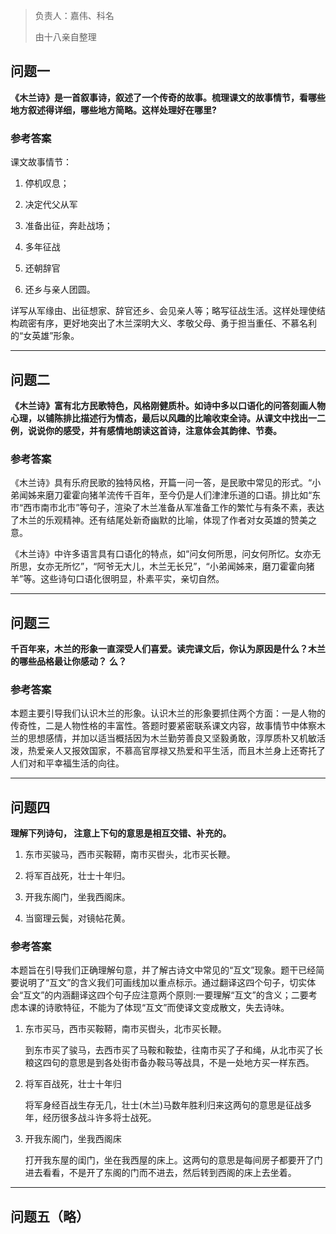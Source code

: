 > 负责人：嘉伟、科名
>
> 由十八亲自整理

## 问题一

**《木兰诗》是一首叙事诗，叙述了一个传奇的故事。梳理课文的故事情节，看哪些地方叙述得详细，哪些地方简略。这样处理好在哪里?**

### 参考答案

课文故事情节：

1. 停机叹息；

2. 决定代父从军

3. 准备出征，奔赴战场；

4. 多年征战

5. 还朝辞官

6. 还乡与亲人团圆。

详写从军缘由、出征想家、辞官还乡、会见亲人等；略写征战生活。这样处理使结构疏密有序，更好地突出了木兰深明大义、孝敬父母、勇于担当重任、不慕名利的“女英雄”形象。



------



## 问题二

**《木兰诗》富有北方民歌特色，风格刚健质朴。如诗中多以口语化的问答刻画人物心理，以铺陈排比描述行为情态，最后以风趣的比喻收束全诗。从课文中找出一二例，说说你的感受，并有感情地朗读这首诗，注意体会其韵律、节奏。**

### 参考答案

《木兰诗》具有乐府民歌的独特风格，开篇一问一答，是民歌中常见的形式。“小弟闻姊来磨刀霍霍向猪羊流传千百年，至今仍是人们津津乐道的口语。排比如“东市“西市南市北市”等句子，渲染了木兰准备从军准备工作的繁忙与有条不素，表达了木兰的乐观精神。还有结尾处新奇幽默的比喻，体现了作者对女英雄的赞美之意。

《木兰诗》中许多语言具有口语化的特点，如“问女何所思，问女何所忆。女亦无所思，女亦无所忆”，“阿爷无大儿，木兰无长兄”，“小弟闻姊来，磨刀霍霍向猪羊”等。这些诗句口语化很明显，朴素平实，亲切自然。



------



## 问题三

**千百年来，木兰的形象一直深受人们喜爱。读完课文后，你认为原因是什么？木兰的哪些品格最让你感动？**
**么？**

### 参考答案

本题主要引导我们认识木兰的形象。认识木兰的形象要抓住两个方面：一是人物的传奇性，二是人物性格的丰富性。答题时要紧密联系课文内容，故事情节中体察木兰的思想感情，并加以适当概括因为木兰勤劳善良又坚毅勇敢，淳厚质朴又机敏活泼，热爱亲人又报效国家，不慕高官厚禄又热爱和平生活，而且木兰身上还寄托了人们对和平幸福生活的向往。



------



## 问题四

**理解下列诗句， 注意上下句的意思是相互交错、补充的。**

1. 东市买骏马，西市买鞍鞯，南市买辔头，北市买长鞭。

2. 将军百战死，壮士十年归。

3. 开我东阁门，坐我西阁床。

4. 当窗理云鬓，对镜帖花黄。

### 参考答案

本题旨在引导我们正确理解句意，并了解古诗文中常见的“互文”现象。题干已经简要说明了“互文”的含义我们可画线加以重点标示。通过翻译这四个句子，切实体会“互文”的内涵翻译这四个句子应注意两个原则:一要理解“互文”的含义；二要考虑本课的诗歌特征，不能为了体现“互文”而使译文变成散文，失去诗味。

1. 东市买马，西市买鞍鞯，南市买辔头，北市买长鞭。

   到东市买了骏马，去西市买了马鞍和鞍垫，往南市买了子和绳，从北市买了长粮这四句的意思是到各处街市备办鞍马等战具，不是一处地方买一样东西。

2. 将军百战死，壮士十年归

   将军身经百战生存无几，壮士(木兰)马数年胜利归来这两句的意思是征战多年，经历很多战斗许多将士战死。

3. 开我东阁门，坐我西阁床

   打开我东屋的闺门，坐在我西屋的床上。这两句的意思是每间房子都要开了门进去看看，不是开了东阁的门而不进去，然后转到西阁的床上去坐着。

------

## 问题五（略）

